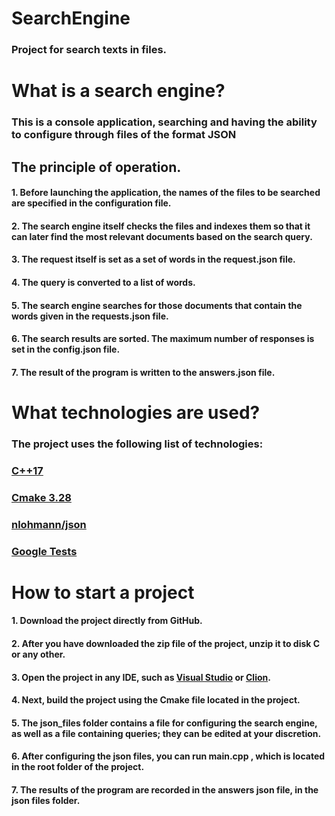 # SearchEngine
### Project for search texts in files.  


# What is a search engine?
### This is a console application, searching and having the ability to configure through files of the format JSON
## The principle of operation.
#### 1. Before launching the application, the names of the files to be searched are specified in the configuration file.
#### 2. The search engine itself checks the files and indexes them so that it can later find the most relevant documents based on the search query.
#### 3. The request itself is set as a set of words in the request.json file.
#### 4. The query is converted to a list of words.
#### 5. The search engine searches for those documents that contain the words given in the requests.json file.
#### 6. The search results are sorted. The maximum number of responses is set in the config.json file.
#### 7. The result of the program is written to the answers.json file.







# What technologies are used?
### The project uses the following list of technologies:
### [C++17](https://en.cppreference.com/w/cpp/17)
### [Cmake 3.28](https://cmake.org/)
### [nlohmann/json](https://github.com/nlohmann/json?ysclid=m6p24s1eqp789591412)
### [Google Tests](https://github.com/google/googletest?ysclid=m6p25nod2y333254595)

# How to start a project
#### 1. Download the project directly from GitHub.
#### 2. After you have downloaded the zip file of the project, unzip it to disk C or any other.
#### 3. Open the project in any IDE, such as [Visual Studio](https://visualstudio.microsoft.com/) or [Clion](https://www.jetbrains.com/clion/?ysclid=m6p2hmhyla280950481).
#### 4. Next, build the project using the Cmake file located in the project.
#### 5. The json_files folder contains a file for configuring the search engine, as well as a file containing queries; they can be edited at your discretion.
#### 6. After configuring the json files, you can run main.cpp , which is located in the root folder of the project.
#### 7. The results of the program are recorded in the answers json file, in the json files folder.
